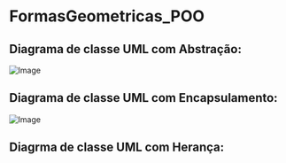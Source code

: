 # FormasGeometricas_POO

## Diagrama de classe UML com Abstração: 

![Image](https://github.com/user-attachments/assets/ef635f2a-7eac-4531-9666-6116f08123ff)

##  Diagrama de classe UML com Encapsulamento: 
![Image](https://github.com/user-attachments/assets/67e8093d-4134-48cb-acac-96ee56244a8c)



## Diagrma de classe UML com Herança: 
